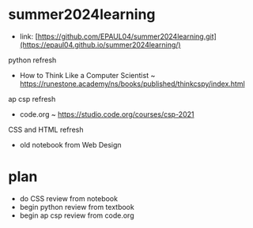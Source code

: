 # summer2024learning

- link: [https://github.com/EPAUL04/summer2024learning.git](https://epaul04.github.io/summer2024learning/)

python refresh
- How to Think Like a Computer Scientist ~ https://runestone.academy/ns/books/published/thinkcspy/index.html

ap csp refresh
- code.org ~ https://studio.code.org/courses/csp-2021

CSS and HTML refresh
- old notebook from Web Design


# plan
- do CSS review from notebook
- begin python review from textbook
- begin ap csp review from code.org
